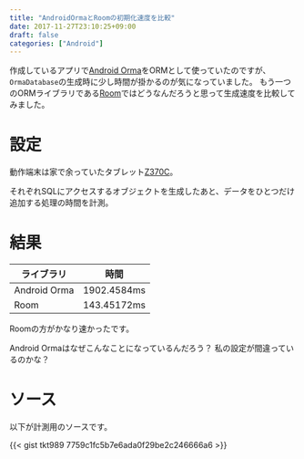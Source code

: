 ```yaml
---
title: "AndroidOrmaとRoomの初期化速度を比較"
date: 2017-11-27T23:10:25+09:00
draft: false
categories: ["Android"]
---
```


作成しているアプリで[Android Orma](https://github.com/maskarade/Android-Orma)をORMとして使っていたのですが、`OrmaDatabase`の生成時に少し時間が掛かるのが気になっていました。
もう一つのORMライブラリである[Room](https://developer.android.com/topic/libraries/architecture/room.html)ではどうなんだろうと思って生成速度を比較してみました。

# 設定

動作端末は家で余っていたタブレット[Z370C](https://www.asus.com/jp/Tablets/ASUS_ZenPad_70_Z370C/)。

それぞれSQLにアクセスするオブジェクトを生成したあと、データをひとつだけ追加する処理の時間を計測。


# 結果

ライブラリ    | 時間
--------------|------------
 Android Orma | 1902.4584ms
 Room         | 143.45172ms

Roomの方がかなり速かったです。

Android Ormaはなぜこんなことになっているんだろう？
私の設定が間違っているのかな？


# ソース

以下が計測用のソースです。
  
{{< gist tkt989 7759c1fc5b7e6ada0f29be2c246666a6 >}}
